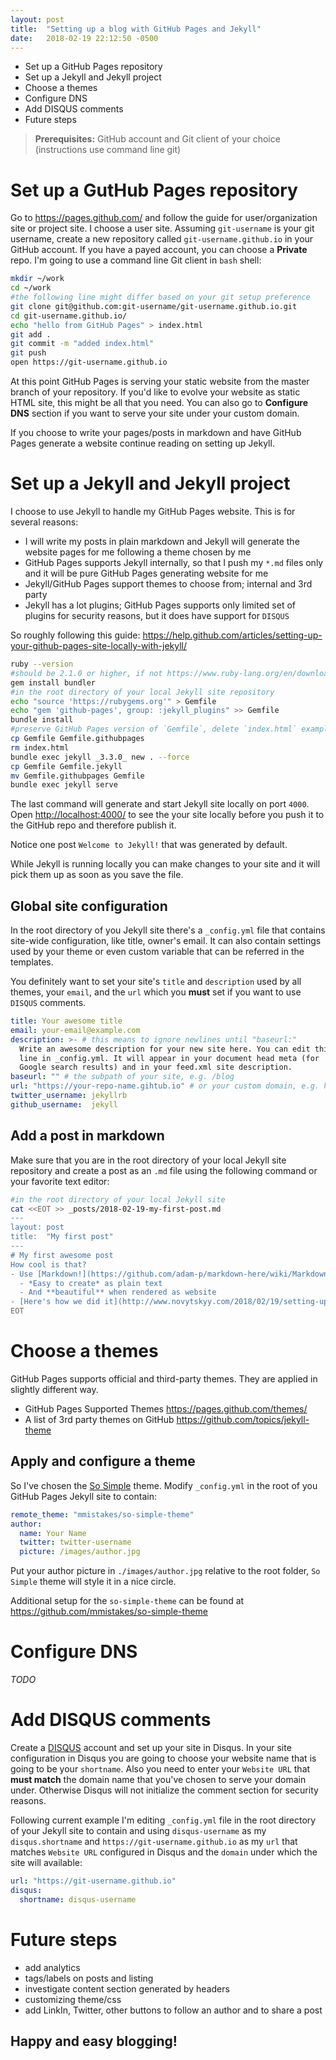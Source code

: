 ```yaml
---
layout: post
title:  "Setting up a blog with GitHub Pages and Jekyll"
date:   2018-02-19 22:12:50 -0500
---
```


- Set up a GitHub Pages repository
- Set up a Jekyll and Jekyll project
- Choose a themes
- Configure DNS
- Add DISQUS comments
- Future steps

> **Prerequisites:** GitHub account and Git client of your choice (instructions use command line git)

# Set up a GutHub Pages repository
Go to <https://pages.github.com/> and follow the guide for user/organization site or project site. I choose a user site. Assuming `git-username` is your git username, create a new repository called `git-username.github.io` in your GitHub account. If you have a payed account, you can choose a **Private** repo.
I'm going to use a command line Git client in `bash` shell:

```bash
mkdir ~/work
cd ~/work
#the following line might differ based on your git setup preference
git clone git@github.com:git-username/git-username.github.io.git
cd git-username.github.io/
echo "hello from GitHub Pages" > index.html
git add .
git commit -m "added index.html"
git push
open https://git-username.github.io
```

At this point GitHub Pages is serving your static website from the master branch of your repository. If you'd like to evolve your website as static HTML site, this might be all that you need. You can also go to **Configure DNS** section if you want to serve your site under your custom domain.

If you choose to write your pages/posts in markdown and have GitHub Pages generate a website continue reading on setting up Jekyll.

# Set up a Jekyll and Jekyll project
I choose to use Jekyll to handle my GitHub Pages website. This is for several reasons:
- I will write my posts in plain markdown and Jekyll will generate the website pages for me following a theme chosen by me
- GitHub Pages supports Jekyll internally, so that I push my `*.md` files only and it will be pure GitHub Pages generating website for me
- Jekyll/GitHub Pages support themes to choose from; internal and 3rd party
- Jekyll has a lot plugins; GitHub Pages supports only limited set of plugins for security reasons, but it does have support for `DISQUS`

So roughly following this guide: <https://help.github.com/articles/setting-up-your-github-pages-site-locally-with-jekyll/>

```bash
ruby --version
#should be 2.1.0 or higher, if not https://www.ruby-lang.org/en/downloads/
gem install bundler
#in the root directory of your local Jekyll site repository
echo "source 'https://rubygems.org'" > Gemfile
echo "gem 'github-pages', group: :jekyll_plugins" >> Gemfile
bundle install
#preserve GitHub Pages version of `Gemfile`, delete `index.html` example from section 1
cp Gemfile Gemfile.githubpages
rm index.html
bundle exec jekyll _3.3.0_ new . --force
cp Gemfile Gemfile.jekyll
mv Gemfile.githubpages Gemfile
bundle exec jekyll serve
```

The last command will generate and start Jekyll site locally on port `4000`. Open <http://localhost:4000/> to see the your site locally before you push it to the GitHub repo and therefore publish it.

Notice one post `Welcome to Jekyll!` that was generated by default.

While Jekyll is running locally you can make changes to your site and it will pick them up as soon as you save the file.

## Global site configuration
In the root directory of you Jekyll site there's a `_config.yml` file that contains site-wide configuration, like title, owner's email. It can also contain settings used by your theme or even custom variable that can be referred in the templates.

You definitely want to set your site's `title` and `description` used by all themes, your `email`, and the `url` which you **must** set if you want to use `DISQUS` comments.
```yml
title: Your awesome title
email: your-email@example.com
description: >- # this means to ignore newlines until "baseurl:"
  Write an awesome description for your new site here. You can edit this
  line in _config.yml. It will appear in your document head meta (for
  Google search results) and in your feed.xml site description.
baseurl: "" # the subpath of your site, e.g. /blog
url: "https://your-repo-name.gihtub.io" # or your custom domain, e.g. http://your-name.com
twitter_username: jekyllrb
github_username:  jekyll
```

## Add a post in markdown
Make sure that you are in the root directory of your local Jekyll site repository and create a post as an `.md` file using the following command or your favorite text editor:
```bash
#in the root directory of your local Jekyll site
cat <<EOT >> _posts/2018-02-19-my-first-post.md
---
layout: post
title:  "My first post"
---
# My first awesome post
How cool is that?
- Use [Markdown!](https://github.com/adam-p/markdown-here/wiki/Markdown-Cheatsheet)
  - *Easy to create* as plain text
  - And **beautiful** when rendered as website
- [Here's how we did it](http://www.novytskyy.com/2018/02/19/setting-up-a-blog-with-github-pages-and-jekyll.html "Setting up a blog with GitHub Pages and Jekyll")
EOT
```

# Choose a themes
GitHub Pages supports official and third-party themes. They are applied in slightly different way.
- GitHub Pages Supported Themes <https://pages.github.com/themes/>
- A list of 3rd party themes on GitHub <https://github.com/topics/jekyll-theme>

## Apply and configure a theme
So I've chosen the [So Simple](https://mmistakes.github.io/so-simple-theme/) theme.
Modify `_config.yml` in the root of you GitHub Pages Jekyll site to contain:

```yml
remote_theme: "mmistakes/so-simple-theme"
author:
  name: Your Name
  twitter: twitter-username
  picture: /images/author.jpg
```

Put your author picture in `./images/author.jpg` relative to the root folder, `So Simple` theme will style it in a nice circle.

Additional setup for the `so-simple-theme` can be found at <https://github.com/mmistakes/so-simple-theme>

# Configure DNS
*TODO*

# Add DISQUS comments
Create a [DISQUS](https://disqus.com/) account and set up your site in Disqus. In your site configuration in Disqus you are going to choose your website name that is going to be your `shortname`. Also you need to enter your `Website URL` that **must match** the domain name that you've chosen to serve your domain under. Otherwise Disqus will not initialize the comment section for security reasons.

Following current example I'm editing `_config.yml` file in the root directory of your Jekyll site to contain and using `disqus-username` as my `disqus.shortname` and `https://git-username.github.io` as my `url` that matches `Website URL` configured in Disqus and the `domain` under which the site will available:

```yml
url: "https://git-username.github.io"
disqus:
  shortname: disqus-username
```

# Future steps
- add analytics
- tags/labels on posts and listing
- investigate content section generated by headers
- customizing theme/css
- add LinkIn, Twitter, other buttons to follow an author and to share a post

## Happy and easy blogging!

